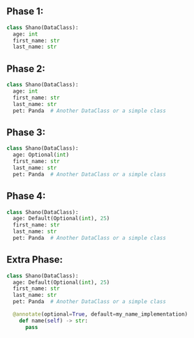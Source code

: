 ## Phase 1:
```python
class Shano(DataClass):
  age: int
  first_name: str
  last_name: str
```
## Phase 2:
```python
class Shano(DataClass):
  age: int
  first_name: str
  last_name: str
  pet: Panda  # Another DataClass or a simple class
```
## Phase 3:
```python
class Shano(DataClass):
  age: Optional(int)
  first_name: str
  last_name: str
  pet: Panda  # Another DataClass or a simple class
```
## Phase 4:
```python
class Shano(DataClass):
  age: Default(Optional(int), 25)
  first_name: str
  last_name: str
  pet: Panda  # Another DataClass or a simple class
```
## Extra Phase:
```python
class Shano(DataClass):
  age: Default(Optional(int), 25)
  first_name: str
  last_name: str
  pet: Panda  # Another DataClass or a simple class

  @annotate(optional=True, default=my_name_implementation)
    def name(self) -> str:
      pass
```